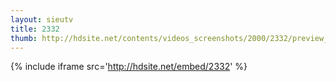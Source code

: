 ```yaml
---
layout: sieutv
title: 2332
thumb: http://hdsite.net/contents/videos_screenshots/2000/2332/preview_360p.mp4.jpg
---
```

{% include iframe src='http://hdsite.net/embed/2332' %}
 
